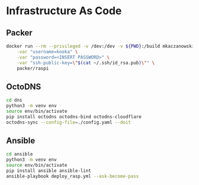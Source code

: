 # Infrastructure As Code

## Packer

```bash
docker run --rm --privileged -v /dev:/dev -v ${PWD}:/build mkaczanowski/packer-builder-arm:1.0.7 build \
    -var "username=kooka" \
    -var "password=<INSERT PASSWORD>" \
    -var "ssh-public-key=\"$(cat ~/.ssh/id_rsa.pub)\"" \
    packer/raspi
```

## OctoDNS

```bash
cd dns
python3 -m venv env
source env/bin/activate
pip install octodns octodns-bind octodns-cloudflare
octodns-sync --config-file=./config.yaml --doit
```

## Ansible

```bash
cd ansible
python3 -m venv env
source env/bin/activate
pip install ansible ansible-lint
ansible-playbook deploy_rasp.yml --ask-become-pass
```
